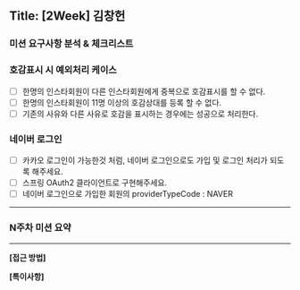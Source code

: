 ## Title: [2Week] 김창헌

### 미션 요구사항 분석 & 체크리스트
### 호감표시 시 예외처리 케이스
- [ ]  한명의 인스타회원이 다른 인스타회원에게 중복으로 호감표시를 할 수 없다.
- [ ]  한명의 인스타회원이 11명 이상의 호감상대를 등록 할 수 없다.
- [ ]  기존의 사유와 다른 사유로 호감을 표시하는 경우에는 성공으로 처리한다.

### 네이버 로그인
- [ ] 카카오 로그인이 가능한것 처럼, 네이버 로그인으로도 가입 및 로그인 처리가 되도록 해주세요.
- [ ] 스프링 OAuth2 클라이언트로 구현해주세요.
- [ ] 네이버 로그인으로 가입한 회원의 providerTypeCode : NAVER
---





### N주차 미션 요약

---

**[접근 방법]**







**[특이사항]**


